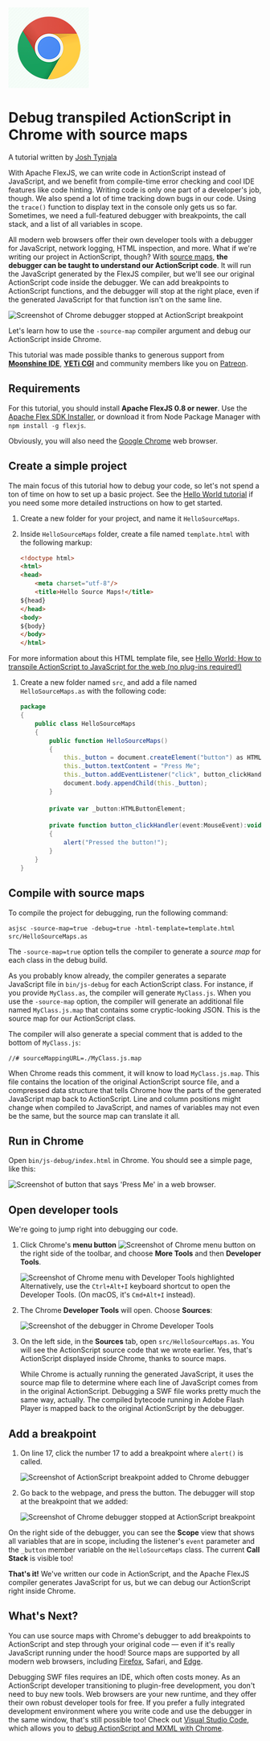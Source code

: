<img class="title-thumb" width="160" src="img/thumb.png" aria-hidden="true">
<div class="title-content">

# Debug transpiled ActionScript in Chrome with source maps
A tutorial written by [Josh Tynjala](https://patreon.com/josht)

</div>

With Apache FlexJS, we can write code in ActionScript instead of JavaScript, and we benefit from compile-time error checking and cool IDE features like code hinting. Writing code is only one part of a developer's job, though. We also spend a lot of time tracking down bugs in our code. Using the `trace()` function to display text in the console only gets us so far. Sometimes, we need a full-featured debugger with breakpoints, the call stack, and a list of all variables in scope.

All modern web browsers offer their own developer tools with a debugger for JavaScript, network logging, HTML inspection, and more. What if we're writing our project in ActionScript, though? With [source maps](https://developers.google.com/web/tools/chrome-devtools/javascript/source-maps), **the debugger can be taught to understand our ActionScript code**. It will run the JavaScript generated by the FlexJS compiler, but we'll see our original ActionScript code inside the debugger. We can add breakpoints to ActionScript functions, and the debugger will stop at the right place, even if the generated JavaScript for that function isn't on the same line.

<img class="center-block img-responsive" src="img/chrome-breakpoint-stop.jpg" srcset="img/chrome-breakpoint-stop.jpg, img/chrome-breakpoint-stop@2x.jpg 2x" alt="Screenshot of Chrome debugger stopped at ActionScript breakpoint">

Let's learn how to use the `-source-map` compiler argument and debug our ActionScript inside Chrome.

<div class="container-fluid bg-info">This tutorial was made possible thanks to generous support from <a href="http://moonshine-ide.com/"><strong>Moonshine IDE</strong></a>, <a href="http://yeticgi.com/"><strong>YETi CGI</strong></a> and community members like you on <a href="https://patreon.com/josht">Patreon</a>.</div>

## Requirements

For this tutorial, you should install **Apache FlexJS 0.8 or newer**. Use the [Apache Flex SDK Installer](http://flex.apache.org/installer.html), or download it from Node Package Manager with `npm install -g flexjs`.

Obviously, you will also need the [Google Chrome](https://google.com/chrome) web browser.

## Create a simple project

The main focus of this tutorial how to debug your code, so let's not spend a ton of time on how to set up a basic project. See the [Hello World tutorial](./hello-world-transpile-actionscript-apache-flexjs/index.md) if you need some more detailed instructions on how to get started.

1. Create a new folder for your project, and name it `HelloSourceMaps`.

1. Inside `HelloSourceMaps` folder, create a file named `template.html` with the following markup:

	``` html
	<!doctype html>
	<html>
	<head>
		<meta charset="utf-8"/>
		<title>Hello Source Maps!</title>
	${head}
	</head>
	<body>
	${body}
	</body>
	</html>
	```

<div class="container-fluid bg-info">For more information about this HTML template file, see <a href="../hello-world-transpile-actionscript-apache-flexjs/">Hello World: How to transpile ActionScript to JavaScript for the web (no plug-ins required!)</a></div>

1. Create a new folder named `src`, and add a file named `HelloSourceMaps.as` with the following code:

	``` actionscript
	package
	{
		public class HelloSourceMaps
		{
			public function HelloSourceMaps()
			{
				this._button = document.createElement("button") as HTMLButtonElement;
				this._button.textContent = "Press Me";
				this._button.addEventListener("click", button_clickHandler, false);
				document.body.appendChild(this._button);
			}

			private var _button:HTMLButtonElement;

			private function button_clickHandler(event:MouseEvent):void
			{
				alert("Pressed the button!");
			}
		}
	}
	```

## Compile with source maps

To compile the project for debugging, run the following command:

```
asjsc -source-map=true -debug=true -html-template=template.html src/HelloSourceMaps.as
```

The `-source-map=true` option tells the compiler to generate a <em>source map</em> for each class in the debug build.

As you probably know already, the compiler generates a separate JavaScript file in `bin/js-debug` for each ActionScript class. For instance, if you provide `MyClass.as`, the compiler will generate `MyClass.js`. When you use the `-source-map` option, the compiler will generate an additional file named `MyClass.js.map` that contains some cryptic-looking JSON. This is the source map for our ActionScript class.

The compiler will also generate a special comment that is added to the bottom of `MyClass.js`:

```
//# sourceMappingURL=./MyClass.js.map
```

When Chrome reads this comment, it will know to load `MyClass.js.map`. This file contains the location of the original ActionScript source file, and a compressed data structure that tells Chrome how the parts of the generated JavaScript map back to ActionScript. Line and column positions might change when compiled to JavaScript, and names of variables may not even be the same, but the source map can translate it all.

## Run in Chrome

Open `bin/js-debug/index.html` in Chrome. You should see a simple page, like this:

<img class="center-block img-responsive" src="img/browser.jpg" srcset="img/browser.jpg, img/browser@2x.jpg 2x" alt="Screenshot of button that says 'Press Me' in a web browser.">

## Open developer tools

We're going to jump right into debugging our code.

1. Click Chrome's **menu button** <img src="img/chrome-menu-button.jpg" srcset="img/chrome-menu-button.jpg, img/chrome-menu-button@2x.jpg 2x" alt="Screenshot of Chrome menu button" aria-hidden="true"> on the right side of the toolbar, and choose **More Tools** and then **Developer Tools**.

	<img class="center-block img-responsive" src="img/chrome-menu.jpg" srcset="img/chrome-menu.jpg, img/chrome-menu@2x.jpg 2x" alt="Screenshot of Chrome menu with Developer Tools highlighted">

	<div class="container-fluid bg-info">Alternatively, use the <code>Ctrl+Alt+I</code> keyboard shortcut to open the Developer Tools. (On macOS, it's <code>Cmd+Alt+I</code> instead).</div>

1. The Chrome **Developer Tools** will open. Choose **Sources**:

	<img class="center-block img-responsive" src="img/chrome-developer-tools-sources.jpg" srcset="img/chrome-developer-tools-sources.jpg, img/chrome-developer-tools-sources@2x.jpg 2x" alt="Screenshot of the debugger in Chrome Developer Tools">

1. On the left side, in the **Sources** tab, open `src/HelloSourceMaps.as`. You will see the ActionScript source code that we wrote earlier. Yes, that's ActionScript displayed inside Chrome, thanks to source maps.

	<div class="container-fluid bg-info">While Chrome is actually running the generated JavaScript, it uses the source map file to determine where each line of JavaScript comes from in the original ActionScript. Debugging a SWF file works pretty much the same way, actually. The compiled bytecode running in Adobe Flash Player is mapped back to the original ActionScript by the debugger.</div>

## Add a breakpoint

1. On line 17, click the number 17 to add a breakpoint where `alert()` is called.

	<img class="center-block img-responsive" src="img/chrome-breakpoint.jpg" srcset="img/chrome-breakpoint.jpg, img/chrome-breakpoint@2x.jpg 2x" alt="Screenshot of ActionScript breakpoint added to Chrome debugger">

1. Go back to the webpage, and press the button. The debugger will stop at the breakpoint that we added:

	<img class="center-block img-responsive" src="img/chrome-breakpoint-stop.jpg" srcset="img/chrome-breakpoint-stop.jpg, img/chrome-breakpoint-stop@2x.jpg 2x" alt="Screenshot of Chrome debugger stopped at ActionScript breakpoint">

On the right side of the debugger, you can see the **Scope** view that shows all variables that are in scope, including the listener's `event` parameter and the `_button` member variable on the `HelloSourceMaps` class. The current **Call Stack** is visible too!

**That's it!** We've written our code in ActionScript, and the Apache FlexJS compiler generates JavaScript for us, but we can debug our ActionScript right inside Chrome.

## What's Next?

You can use source maps with Chrome's debugger to add breakpoints to ActionScript and step through your original code — even if it's really JavaScript running under the hood! Source maps are supported by all modern web browsers, including [Firefox](../source-maps-firefox-debug-actionscript/index.md), Safari, and [Edge](https://developer.microsoft.com/en-us/microsoft-edge/platform/documentation/f12-devtools-guide/debugger/#source-maps).

Debugging SWF files requires an IDE, which often costs money. As an ActionScript developer transitioning to plugin-free development, you don't need to buy new tools. Web browsers are your new runtime, and they offer their own robust developer tools for free. If you prefer a fully integrated development environment where you write code and use the debugger in the same window, that's still possible too! Check out [Visual Studio Code](https://marketplace.visualstudio.com/items?itemName=bowlerhatllc.vscode-as3mxml), which allows you to [debug ActionScript and MXML with Chrome](https://github.com/BowlerHatLLC/vscode-as3mxml/wiki/Debug-a-transpiled-ActionScript-project-in-Visual-Studio-Code-with-Google-Chrome).